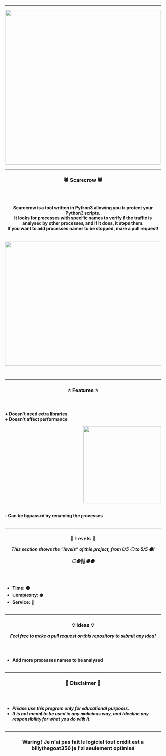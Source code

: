 -----

<p align="center">
<img src="https://repository-images.githubusercontent.com/427535556/2610bacd-4545-4513-b36f-920431e03ea8", width="500", height="500">
</p>

-----

### <p align="center">🕷️ Scarecrow 🕷️</p>

<br><br>
<p align="center">
<strong>
Scarecrow is a tool written in Python3 allowing you to protect your Python3 scripts.
<br>
It looks for processes with specific names to verify if the traffic is analysed by other processes, and if it does, it stops them.
<br>
If you want to add processes names to be stopped, make a pull request!
<br><br><br>
</strong>
<img src="https://cdn.discordapp.com/attachments/892840615732195340/910932584001855528/unknown.png" width="750", height="400">
</p>
<br>

-----

### <p align="center">⭐ Features ⭐</p>

<br><br>
<strong>+ Doesn't need extra libraries</strong>
<br>
<strong>+ Doesn't affect performance</strong>
<br>

<p align="right">
<img src="https://repository-images.githubusercontent.com/427535556/2610bacd-4545-4513-b36f-920431e03ea8" width="250", height="250">
</p>

<br>
<strong>- Can be bypassed by renaming the processes</strong>
<br><br>

-----

### <p align="center">🎯 Levels 🎯</p>

<p align="center"><strong><i>This section shows the "levels" of this project, from 0/5 ⚪ to 5/5 ⚫!</i></strong</p>
<p align="center"><strong><i>⚪🟢🔵🔴🟣⚫</i></strong</p>

<br><br>
* Time: 🟢
* Complexity: 🟢
* Service: 🔵
<br><br>

-----

### <p align="center">💡 Ideas 💡</p>

<p align="center"><strong><i>Feel free to make a pull request on this repository to submit any idea!</i></strong</p>

<br><br>
* Add more processes names to be analysed
<br><br>

-----

### <p align="center">📌 Disclaimer 📌</p>

<br><br>
* ***Please use this program only for educational purposes.***
* ***It is not meant to be used in any malicious way, and I decline any responsibility for what you do with it.***
<br><br>

-----

### <p align="center"> Waring !  Je n'ai pas fait le logiciel tout crédit est a billythegoat356 je l'ai seulement optimisé </p>
